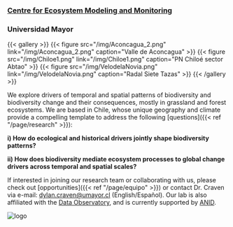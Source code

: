 
### [Centre for Ecosystem Modeling and Monitoring](https://cem.umayor.cl/)
### Universidad Mayor

{{< gallery >}}
  {{< figure src="/img/Aconcagua_2.png" link="/img/Aconcagua_2.png" caption="Valle de Aconcagua" >}}
  {{< figure src="/img/Chiloe1.png" link="/img/Chiloe1.png" caption="PN Chiloé sector Abtao" >}}
  {{< figure src="/img/VelodelaNovia.png" link="/img/VelodelaNovia.png" caption="Radal Siete Tazas"  >}}
{{< /gallery >}}

We explore drivers of temporal and spatial patterns of biodiversity and biodiversity change and their consequences, mostly in grassland and forest ecosystems. We are based in Chile, whose unique geography and climate provide a compelling template to address the following [questions]({{< ref "/page/research" >}}):

**i) How do ecological and historical drivers jointly shape biodiversity patterns?**

**ii) How does biodiversity mediate ecosystem processes to global change drivers across temporal and spatial scales?**

If interested in joining our research team or collaborating with us, please check out [opportunities]({{< ref "/page/equipo" >}}) or contact Dr. Craven via e-mail: <dylan.craven@umayor.cl> (English/Español). Our lab is also affiliated with the [Data Observatory](https://www.dataobservatory.net/), and is currently supported by [ANID](https://www.anid.cl/).

![logo](/img/solo_verde33.png)
